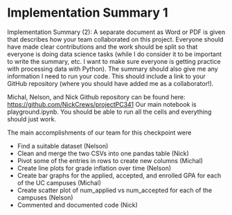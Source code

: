 # Implementation Summary 1

Implementation Summary (2): A separate document as Word or PDF is given that describes how your team collaborated on this project.  Everyone should have made clear contributions and the work should be split so that everyone is doing data science tasks (while I do consider it to be important to write the summary, etc. I want to make sure everyone is getting practice with processing data with Python). The summary should also give me any information I need to run your code. This should include a link to your GitHub repository (where you should have added me as a collaborator!).

Michal, Nelson, and Nick
Github repository can be found here: https://github.com/NickCrews/projectPC341
Our main notebook is playground.ipynb. You should be able to run all the cells and everything should just work.

The main accomplishments of our team for this checkpoint were
* Find a suitable dataset (Nelson)
* Clean and merge the two CSVs into one pandas table (Nick)
* Pivot some of the entries in rows to create new columns (Michal)
* Create line plots for grade inflation over time (Nelson)
* Create bar graphs for the applied, accepted, and enrolled GPA for each of the UC campuses (Michal)
* Create scatter plot of num_applied vs num_accepted for each of the campuses (Nelson)
* Commented and documented code (Nick)
